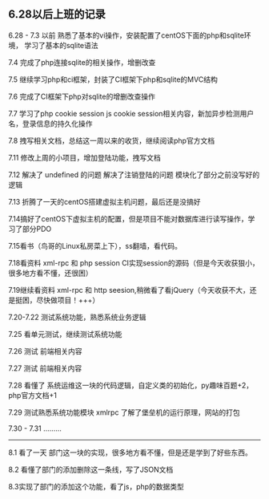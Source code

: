 ## 6.28以后上班的记录

6.28 - 7.3 以前 熟悉了基本的vi操作，安装配置了centOS下面的php和sqlite环境， 学习了基本的sqlite语法

7.4 完成了php连接sqlite的相关操作，增删改查

7.5 继续学习php和ci框架，封装了CI框架下php和sqlite的MVC结构

7.6 完成了CI框架下php对sqlite的增删改查操作

7.7 学习了php cookie session js cookie session相关内容，新加异步检测用户名，登录信息的持久化操作

7.8 拽写相关文档，总结这一周以来的收货，继续阅读php官方文档

7.11 修改上周的小项目，增加登陆功能，拽写文档

7.12 解决了 undefined 的问题  解决了注销登陆的问题 模块化了部分之前没写好的逻辑

7.13 折腾了一天的centOS搭建虚拟主机问题，最后还是没搞好

7.14搞好了centOS下虚拟主机的配置，但是项目不能对数据库进行读写操作，学习了部分PDO

7.15看书（鸟哥的Linux私房菜上下），ss翻墙，看代码。

7.18看资料 xml-rpc 和 php session  CI实现session的源码（但是今天收获狠小，很多地方看不懂，还很困）

7.19继续看资料 xml-rpc 和 http seesion,稍微看了看jQuery（今天收获不大，还是挺困，尽快做项目！+++）

7.20-7.22 测试系统功能，熟悉系统业务逻辑

7.25 看单元测试，继续测试系统功能

7.26 测试 前端相关内容

7.27 测试 前端相关内容

7.28 看懂了 系统运维这一块的代码逻辑，自定义类的初始化，py趣味百题+2，php官方文档+1

7.29 测试熟悉系统功能模块 xmlrpc 了解了堡垒机的运行原理，网站的打包

7.30 - 7.31 .........



---



8.1 看了一天 部门这一块的实现，很多地方看不懂，但是还是学到了好些东西。

8.2 看懂了部门的添加删除这一条线，写了JSON文档

8.3实现了部门的添加这个功能，看了js，php的数据类型

